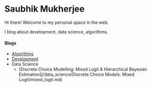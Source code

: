 # Saubhik Mukherjee


Hi there!
Welcome to my personal space in the web.

I blog about development, data science, algorithms.

#### Blogs
* [Algorithms](https://saubhik.github.io/algospy)
* [Development](/software_development/index.md)
* Data Science
    * [Discrete Choice Modelling: Mixed Logit & Hierarchical Bayesian Estimation](/data_science/Discrete Choice Models: Mixed Logit/mixed_logit.md)
